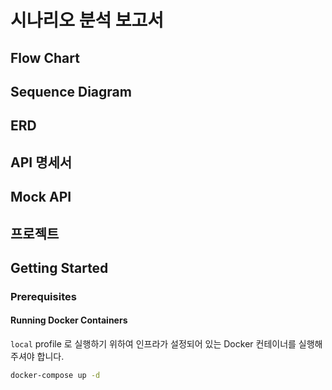 # 시나리오 분석 보고서

## Flow Chart


## Sequence Diagram


## ERD


## API 명세서


## Mock API



## 프로젝트

## Getting Started

### Prerequisites

#### Running Docker Containers

`local` profile 로 실행하기 위하여 인프라가 설정되어 있는 Docker 컨테이너를 실행해주셔야 합니다.

```bash
docker-compose up -d
```

